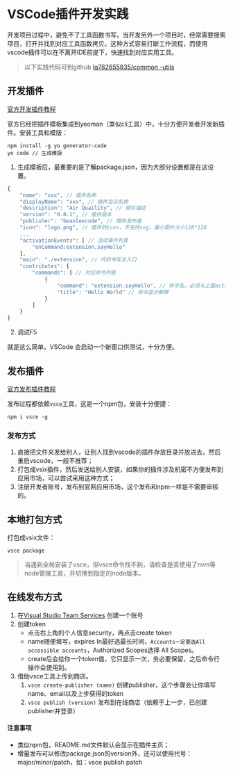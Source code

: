 # VSCode插件开发实践

开发项目过程中，避免不了工具函数书写。当开发另外一个项目时，经常需要搜索项目，打开并找到对应工具函数拷贝。这种方式容易打断工作流程，而使用vscode插件可以在不离开IDE前提下，快速找到对应实用工具。

> 以下实践代码可到github [lq782655835/common -utils](https://github.com/lq782655835/common-utils)

## 开发插件

[官方开发插件教程](https://code.visualstudio.com/api/get-started/your-first-extension)

官方已经把插件模板集成到yeoman（类似cli工具）中，十分方便开发者开发新插件。安装工具和模版：
```
npm install -g yo generator-code
yo code // 生成模版
```

1. 生成模板后，最重要的是了解package.json，因为大部分设置都是在这设置。
``` js
{
    "name": "xxx", // 插件名称
    "displayName": "xxx", // 插件显示名称
    "description": "Air Quaility", // 插件描述
    "version": "0.0.1", // 插件版本
    "publisher": "beanleecode", // 插件发布者
    "icon": "logo.png", // 插件的icon，不支持svg，最小图片大小128*128
    ...
    "activationEvents": [ // 活动事件列表
        "onCommand:extension.sayHello"
    ],
    "main": "./extension", // 代码书写主入口
    "contributes": {
        "commands": [ // 对应命令列表
            {
                "command": "extension.sayHello", // 命令名，必须与上面activationEvents一致
                "title": "Hello World" // 命令显示解释
            }
        ]
    }
}
```

2. 调试F5

就是这么简单。VSCode 会启动一个新窗口供测试，十分方便。

## 发布插件

[官方发布插件教程](https://code.visualstudio.com/api/working-with-extensions/publishing-extension)

发布过程都依赖`vsce`工具，这是一个npm包，安装十分便捷：
```
npm i vsce -g
```

### 发布方式
1. 直接把文件夹发给别人，让别人找到vscode的插件存放目录并放进去，然后重启vscode，一般不推荐；
1. 打包成vsix插件，然后发送给别人安装，如果你的插件涉及机密不方便发布到应用市场，可以尝试采用这种方式；
1. 注册开发者账号，发布到官网应用市场，这个发布和npm一样是不需要审核的。

## 本地打包方式
打包成vsix文件：
```
vsce package
```

> 当遇到全局安装了vsce，但vsce命令找不到，请检查是否使用了nvm等node管理工具，并切换到指定的node版本。

## 在线发布方式

1. 在[Visual Studio Team Services](https://account.microsoft.com/?lang=zh-CN&refd=account.live.com&refp=landing&mkt=ZH-CN) 创建一个账号
1. 创建token
    * 点击右上角的个人信息security，再点击create token
    * name随便填写，expires In最好选最长时间，`Accounts一定要选All accessible accounts`，Authorized Scopes选择 All Scopes。
    * create后会给你一个token值，它只显示一次，务必要保留，之后命令行操作会使用到。
1. 借助vsce工具上传到商店。
    1. `vsce create-publisher (name)` 创建publisher，这个步骤会让你填写name、email以及上步获得的token
    1. `vsce publish (version)` 发布到在线商店（依赖于上一步，已创建publisher并登录）

#### 注意事项
* 类似npm包，README.md文件默认会显示在插件主页；
* 增量发布可以修改package.json的version外，还可以使用代号：major/minor/patch，如：vsce publish patch
